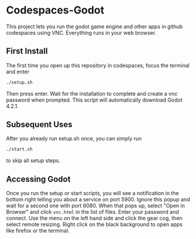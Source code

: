 # Codespaces-Godot

This project lets you run the godot game engine and other apps in github codespaces using VNC. Everything runs in your web browser.

## First Install

The first time you open up this repository in codespaces, focus the terminal and enter
```sh
./setup.sh
```
Then press enter. Wait for the installation to complete and create a vnc password when prompted. This script will automatically download Godot 4.2.1.

## Subsequent Uses

After you already run setup.sh once, you can simply run
```sh
./start.sh
```
to skip all setup steps.

## Accessing Godot

Once you run the setup or start scripts, you will see a notification in the bottom right telling you about a service on port 5900. Ignore this popup and wait for a second one with port 6080. When that pops up, select "Open in Browser" and click `vnc.html` in the list of files. Enter your password and connect. Use the menu on the left hand side and click the gear cog, then select remote resizing. Right click on the black background to open apps like firefox or the terminal.
